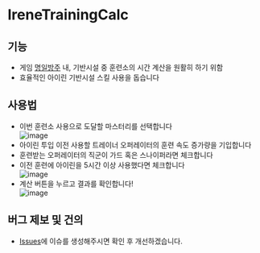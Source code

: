 # IreneTrainingCalc
## 기능

- 게임 [명일방주](https://arknights.kr/) 내, 기반시설 중 훈련소의 시간 계산을 원활히 하기 위함
- 효율적인 아이린 기반시설 스킬 사용을 돕습니다

## 사용법

- 이번 훈련소 사용으로 도달할 마스터리를 선택합니다  
![image](https://github.com/ciderated/IreneTrainingCalc/assets/64792539/f81a57c9-3184-4563-b832-2ebd9eb26ad8)
- 아이린 투입 이전 사용할 트레이너 오퍼레이터의 훈련 속도 증가량을 기입합니다
- 훈련받는 오퍼레이터의 직군이 가드 혹은 스나이퍼라면 체크합니다
- 이전 훈련에 아이린을 5시간 이상 사용했다면 체크합니다  
![image](https://github.com/ciderated/IreneTrainingCalc/assets/64792539/8fff74a0-16e5-4a72-8931-5e959ab1e003)
- 계산 버튼을 누르고 결과를 확인합니다!  
![image](https://github.com/ciderated/IreneTrainingCalc/assets/64792539/f187e53e-f6a3-4027-93d5-746d7490ef26)

## 버그 제보 및 건의

- [Issues](https://github.com/ciderated/IreneTrainingCalc/issues)에 이슈를 생성해주시면 확인 후 개선하겠습니다.


